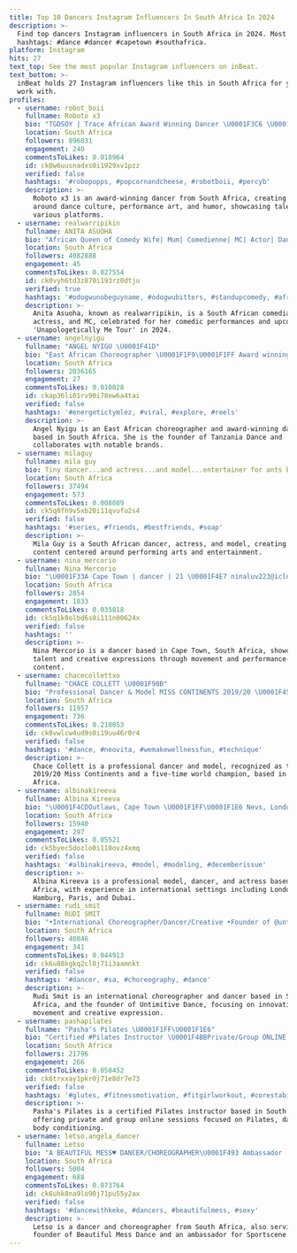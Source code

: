 ```yaml
---
title: Top 10 Dancers Instagram Influencers In South Africa In 2024
description: >-
  Find top dancers Instagram influencers in South Africa in 2024. Most popular
  hashtags: #dance #dancer #capetown #southafrica.
platform: Instagram
hits: 27
text_top: See the most popular Instagram influencers on inBeat.
text_bottom: >-
  inBeat holds 27 Instagram influencers like this in South Africa for you to
  work with.
profiles:
  - username: robot_boii
    fullname: Roboto x3
    bio: "TGDSOY | Trace African Award Winning Dancer \U0001F3C6 \U0001F3A4\U0001F1FF\U0001F1E6 -> \U0001F1F3\U0001F1E6\U0001F1E7\U0001F1FC\U0001F1FF\U0001F1FC\U0001F1F1\U0001F1F8\U0001F1FA\U0001F1EC\U0001F1E6\U0001F1EA\U0001F1EC\U0001F1E7\U0001F1FA\U0001F1F8 #SalarySalary MOFAYA \U0001F525 | TRH \U0001F4AF | Living Meme Programmed by God. \U0001F6A6"
    location: South Africa
    followers: 896831
    engagement: 240
    commentsToLikes: 0.018964
    id: ck0w6uusnadxs0i1929xv1pzz
    verified: false
    hashtags: '#robopopps, #popcornandcheese, #robotboii, #percyb'
    description: >-
      Roboto x3 is an award-winning dancer from South Africa, creating content
      around dance culture, performance art, and humor, showcasing talent across
      various platforms.
  - username: realwarripikin
    fullname: ANITA ASUOHA
    bio: "African Queen of Comedy Wife| Mum| Comedienne| MC| Actor| Dancer| Territorial commander\U0001F60E ‘Unapologetically Me Tour’ 2024"
    location: South Africa
    followers: 4082888
    engagement: 45
    commentsToLikes: 0.027554
    id: ck0vyh6td3z870i193rz0dtju
    verified: true
    hashtags: '#odogwunobeguyname, #odogwubitters, #standupcomedy, #africanqueenofcomedy'
    description: >-
      Anita Asuoha, known as realwarripikin, is a South African comedian,
      actress, and MC, celebrated for her comedic performances and upcoming
      'Unapologetically Me Tour' in 2024.
  - username: angelnyigu
    fullname: "ANGEL NYIGU \U0001F41D"
    bio: "East African Choreographer \U0001F1F9\U0001F1FF Award winning Dancer 2022 Founder @tanzania_dance Credit @euintanzania @cocacola_africa @tecnomobiletanzania"
    location: South Africa
    followers: 2036165
    engagement: 27
    commentsToLikes: 0.010028
    id: ckap36li01rv90i78ew6a4tai
    verified: false
    hashtags: '#energetictymlez, #viral, #explore, #reels'
    description: >-
      Angel Nyigu is an East African choreographer and award-winning dancer
      based in South Africa. She is the founder of Tanzania Dance and
      collaborates with notable brands.
  - username: milaguy
    fullname: mila guy
    bio: Tiny dancer...and actress...and model...entertainer for ants basically
    location: South Africa
    followers: 37494
    engagement: 573
    commentsToLikes: 0.008089
    id: ck5q8fh9v5xb20i11qvufu2s4
    verified: false
    hashtags: '#series, #friends, #bestfriends, #soap'
    description: >-
      Mila Guy is a South African dancer, actress, and model, creating engaging
      content centered around performing arts and entertainment.
  - username: nina_mercorio
    fullname: Nina Mercorio
    bio: "\U0001F33A Cape Town | dancer | 21 \U0001F4E7 ninaluv223@icloud.co.za ~mind over matter~"
    location: South Africa
    followers: 2854
    engagement: 1833
    commentsToLikes: 0.035818
    id: ck5q1k0olbd6s0i111n00624x
    verified: false
    hashtags: ''
    description: >-
      Nina Mercorio is a dancer based in Cape Town, South Africa, showcasing her
      talent and creative expressions through movement and performance-centered
      content.
  - username: chacecollettxo
    fullname: "CHACE COLLETT \U0001F98B"
    bio: "Professional Dancer & Model MISS CONTINENTS 2019/20 \U0001F451 Undefeated SA Champion Dancer \U0001F3C6 5 x World Champion Dancer \U0001F3C6 Business Owner - @chaceandashley"
    location: South Africa
    followers: 11957
    engagement: 736
    commentsToLikes: 0.218053
    id: ck0vwlcw4ud9s0i19uu46r0r4
    verified: false
    hashtags: '#dance, #neovita, #wemakewellnessfun, #technique'
    description: >-
      Chace Collett is a professional dancer and model, recognized as the
      2019/20 Miss Continents and a five-time world champion, based in South
      Africa.
  - username: albinakireeva
    fullname: Albina Kireeva
    bio: "\U0001F4CDOutlaws, Cape Town \U0001F1FF\U0001F1E6 Nevs, London\U0001F1EC\U0001F1E7Kult,Humburg\U0001F1E9\U0001F1EA City,Paris\U0001F1EB\U0001F1F7 Metro,Zurich\U0001F1E8\U0001F1ED Wilhelmina,Dubai\U0001F1E6\U0001F1EA Model, Pro Dancer, Actress. Economics Degree."
    location: South Africa
    followers: 15940
    engagement: 297
    commentsToLikes: 0.05521
    id: ck5byec5dozlo0i118ovz4xmq
    verified: false
    hashtags: '#albinakireeva, #model, #modeling, #decemberissue'
    description: >-
      Albina Kireeva is a professional model, dancer, and actress based in South
      Africa, with experience in international settings including London,
      Hamburg, Paris, and Dubai.
  - username: rudi_smit
    fullname: RUDI SMIT
    bio: "•International Choreographer/Dancer/Creative •Founder of @untimitivedance •Bookings: rudismitdance@gmail.com •\U0001F1FF\U0001F1E6"
    location: South Africa
    followers: 40846
    engagement: 341
    commentsToLikes: 0.044913
    id: ck6u88kgkq2cl0j71i3aamnkt
    verified: false
    hashtags: '#dancer, #sa, #choreography, #dance'
    description: >-
      Rudi Smit is an international choreographer and dancer based in South
      Africa, and the founder of Untimitive Dance, focusing on innovative
      movement and creative expression.
  - username: pashapilates
    fullname: "Pasha's Pilates \U0001F1FF\U0001F1E6"
    bio: "Certified #Pilates Instructor \U0001F4BBPrivate/Group ONLINE Pilates Professional #Dancer #Yoga Practitioner #BodyConditioning Practitioner YouTube\U0001F447"
    location: South Africa
    followers: 21796
    engagement: 266
    commentsToLikes: 0.058452
    id: ck6trxxay1pkr0j71e8dr7e73
    verified: false
    hashtags: '#glutes, #fitnessmotivation, #fitgirlworkout, #corestability'
    description: >-
      Pasha's Pilates is a certified Pilates instructor based in South Africa,
      offering private and group online sessions focused on Pilates, dance, and
      body conditioning.
  - username: letso.angela_dancer
    fullname: Letso
    bio: "A BEAUTIFUL MESS♥️ DANCER/CHOREOGRAPHER\U0001F493 Ambassador : @sportscene_sa Founder & creator of @beautiful_mess_dance"
    location: South Africa
    followers: 5004
    engagement: 688
    commentsToLikes: 0.073764
    id: ck6uhk8na9lo90j71pu55y2ax
    verified: false
    hashtags: '#dancewithkeke, #dancers, #beautifulmess, #sexy'
    description: >-
      Letso is a dancer and choreographer from South Africa, also serving as the
      founder of Beautiful Mess Dance and an ambassador for Sportscene.
---
```


